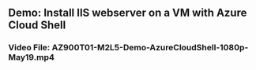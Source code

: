 ## Demo: Install IIS webserver on a VM with Azure Cloud Shell
### Video File: AZ900T01-M2L5-Demo-AzureCloudShell-1080p-May19.mp4
